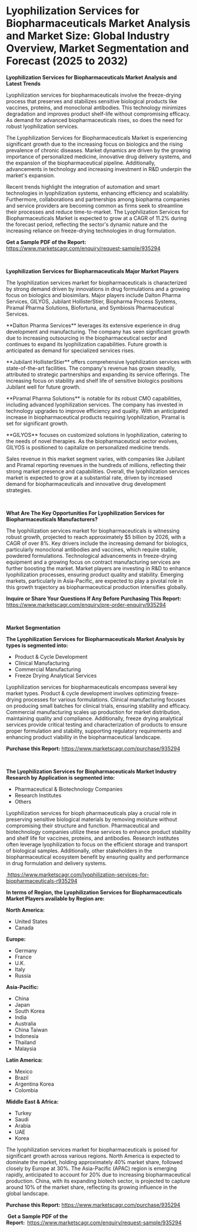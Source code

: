<p><h1>Lyophilization Services for Biopharmaceuticals Market Analysis and Market Size: Global Industry Overview, Market Segmentation and Forecast (2025 to 2032)</h1></p><p><strong>Lyophilization Services for Biopharmaceuticals Market Analysis and Latest Trends</strong></p>
<p><p>Lyophilization services for biopharmaceuticals involve the freeze-drying process that preserves and stabilizes sensitive biological products like vaccines, proteins, and monoclonal antibodies. This technology minimizes degradation and improves product shelf-life without compromising efficacy. As demand for advanced biopharmaceuticals rises, so does the need for robust lyophilization services.</p><p>The Lyophilization Services for Biopharmaceuticals Market is experiencing significant growth due to the increasing focus on biologics and the rising prevalence of chronic diseases. Market dynamics are driven by the growing importance of personalized medicine, innovative drug delivery systems, and the expansion of the biopharmaceutical pipeline. Additionally, advancements in technology and increasing investment in R&D underpin the market's expansion.</p><p>Recent trends highlight the integration of automation and smart technologies in lyophilization systems, enhancing efficiency and scalability. Furthermore, collaborations and partnerships among biopharma companies and service providers are becoming common as firms seek to streamline their processes and reduce time-to-market. The Lyophilization Services for Biopharmaceuticals Market is expected to grow at a CAGR of 11.2% during the forecast period, reflecting the sector's dynamic nature and the increasing reliance on freeze-drying technologies in drug formulation.</p></p>
<p><strong>Get a Sample PDF of the Report:&nbsp;</strong> <a href="https://www.marketscagr.com/enquiry/request-sample/935294?utm_campaign=2453&utm_medium=2&utm_source=Github&utm_content=ia&utm_term=18042025&utm_id=lyophilization-services-for-biopharmaceuticals">https://www.marketscagr.com/enquiry/request-sample/935294</a></p>
<p>&nbsp;</p>
<p><strong>Lyophilization Services for Biopharmaceuticals Major Market Players</strong></p>
<p><p>The lyophilization services market for biopharmaceuticals is characterized by strong demand driven by innovations in drug formulations and a growing focus on biologics and biosimilars. Major players include Dalton Pharma Services, GILYOS, Jubilant HollisterStier, Biopharma Process Systems, Piramal Pharma Solutions, Biofortuna, and Symbiosis Pharmaceutical Services.</p><p>**Dalton Pharma Services** leverages its extensive experience in drug development and manufacturing. The company has seen significant growth due to increasing outsourcing in the biopharmaceutical sector and continues to expand its lyophilization capabilities. Future growth is anticipated as demand for specialized services rises.</p><p>**Jubilant HollisterStier** offers comprehensive lyophilization services with state-of-the-art facilities. The company's revenue has grown steadily, attributed to strategic partnerships and expanding its service offerings. The increasing focus on stability and shelf life of sensitive biologics positions Jubilant well for future growth.</p><p>**Piramal Pharma Solutions** is notable for its robust CMO capabilities, including advanced lyophilization services. The company has invested in technology upgrades to improve efficiency and quality. With an anticipated increase in biopharmaceutical products requiring lyophilization, Piramal is set for significant growth.</p><p>**GILYOS** focuses on customized solutions in lyophilization, catering to the needs of novel therapies. As the biopharmaceutical sector evolves, GILYOS is positioned to capitalize on personalized medicine trends.</p><p>Sales revenue in this market segment varies, with companies like Jubilant and Piramal reporting revenues in the hundreds of millions, reflecting their strong market presence and capabilities. Overall, the lyophilization services market is expected to grow at a substantial rate, driven by increased demand for biopharmaceuticals and innovative drug development strategies.</p></p>
<p>&nbsp;</p>
<p><strong>What Are The Key Opportunities For Lyophilization Services for Biopharmaceuticals Manufacturers?</strong></p>
<p><p>The lyophilization services market for biopharmaceuticals is witnessing robust growth, projected to reach approximately $5 billion by 2026, with a CAGR of over 8%. Key drivers include the increasing demand for biologics, particularly monoclonal antibodies and vaccines, which require stable, powdered formulations. Technological advancements in freeze-drying equipment and a growing focus on contract manufacturing services are further boosting the market. Market players are investing in R&D to enhance lyophilization processes, ensuring product quality and stability. Emerging markets, particularly in Asia-Pacific, are expected to play a pivotal role in this growth trajectory as biopharmaceutical production intensifies globally.</p></p>
<p><strong>Inquire or Share Your Questions If Any Before Purchasing This Report:</strong> <a href="https://www.marketscagr.com/enquiry/pre-order-enquiry/935294?utm_campaign=2453&utm_medium=2&utm_source=Github&utm_content=ia&utm_term=18042025&utm_id=lyophilization-services-for-biopharmaceuticals">https://www.marketscagr.com/enquiry/pre-order-enquiry/935294</a></p>
<p>&nbsp;</p>
<p><strong>Market Segmentation</strong></p>
<p><strong>The Lyophilization Services for Biopharmaceuticals Market Analysis by types is segmented into:</strong></p>
<p><ul><li>Product & Cycle Development</li><li>Clinical Manufacturing</li><li>Commercial Manufacturing</li><li>Freeze Drying Analytical Services</li></ul></p>
<p><p>Lyophilization services for biopharmaceuticals encompass several key market types. Product & cycle development involves optimizing freeze-drying processes for various formulations. Clinical manufacturing focuses on producing small batches for clinical trials, ensuring stability and efficacy. Commercial manufacturing scales up production for market distribution, maintaining quality and compliance. Additionally, freeze drying analytical services provide critical testing and characterization of products to ensure proper formulation and stability, supporting regulatory requirements and enhancing product viability in the biopharmaceutical landscape.</p></p>
<p><strong>Purchase this Report:&nbsp;</strong><a href="https://www.marketscagr.com/purchase/935294?utm_campaign=2453&utm_medium=2&utm_source=Github&utm_content=ia&utm_term=18042025&utm_id=lyophilization-services-for-biopharmaceuticals">https://www.marketscagr.com/purchase/935294</a></p>
<p>&nbsp;</p>
<p><strong>The Lyophilization Services for Biopharmaceuticals Market Industry Research by Application is segmented into:</strong></p>
<p><ul><li>Pharmaceutical & Biotechnology Companies</li><li>Research Institutes</li><li>Others</li></ul></p>
<p><p>Lyophilization services for bioph pharmaceuticals play a crucial role in preserving sensitive biological materials by removing moisture without compromising their structure and function. Pharmaceutical and biotechnology companies utilize these services to enhance product stability and shelf life for vaccines, proteins, and antibodies. Research institutes often leverage lyophilization to focus on the efficient storage and transport of biological samples. Additionally, other stakeholders in the biopharmaceutical ecosystem benefit by ensuring quality and performance in drug formulation and delivery systems.</p></p>
<p><a href="https://www.marketscagr.com/lyophilization-services-for-biopharmaceuticals-r935294?utm_campaign=2453&utm_medium=2&utm_source=Github&utm_content=ia&utm_term=18042025&utm_id=lyophilization-services-for-biopharmaceuticals">&nbsp;https://www.marketscagr.com/lyophilization-services-for-biopharmaceuticals-r935294</a></p>
<p><strong>In terms of Region, the Lyophilization Services for Biopharmaceuticals Market Players available by Region are:</strong></p>
<p>
    <p> <strong> North America: </strong>
        <ul>
            <li>United States</li>
            <li>Canada</li>
        </ul>
        </p> 
    <p> <strong> Europe: </strong>
        <ul>
            <li>Germany</li>
            <li>France</li>
            <li>U.K.</li>
            <li>Italy</li>
            <li>Russia</li>
        </ul>
        </p> 
    <p> <strong> Asia-Pacific: </strong>
        <ul>
            <li>China</li>
            <li>Japan</li>
            <li>South Korea</li>
            <li>India</li>
            <li>Australia</li>
            <li>China Taiwan</li>
            <li>Indonesia</li>
            <li>Thailand</li>
            <li>Malaysia</li>
        </ul>
        </p> 
    <p> <strong> Latin America: </strong>
        <ul>
            <li>Mexico</li>
            <li>Brazil</li>
            <li>Argentina Korea</li>
            <li>Colombia</li>
        </ul>
        </p> 
    <p> <strong> Middle East & Africa: </strong>
        <ul>
            <li>Turkey</li>
            <li>Saudi</li>
            <li>Arabia</li>
            <li>UAE</li>
            <li>Korea</li>
        </ul>
    </p>
    </p>
<p><p>The lyophilization services market for biopharmaceuticals is poised for significant growth across various regions. North America is expected to dominate the market, holding approximately 40% market share, followed closely by Europe at 30%. The Asia-Pacific (APAC) region is emerging rapidly, anticipated to account for 20% due to increasing biopharmaceutical production. China, with its expanding biotech sector, is projected to capture around 10% of the market share, reflecting its growing influence in the global landscape.</p></p>
<p><strong>Purchase this Report: </strong><a href="https://www.marketscagr.com/purchase/935294?utm_campaign=2453&utm_medium=2&utm_source=Github&utm_content=ia&utm_term=18042025&utm_id=lyophilization-services-for-biopharmaceuticals">https://www.marketscagr.com/purchase/935294</a></p>
<p>&nbsp;<strong>Get a Sample PDF of the Report:&nbsp;&nbsp;</strong><a href="https://www.marketscagr.com/enquiry/request-sample/935294?utm_campaign=2453&utm_medium=2&utm_source=Github&utm_content=ia&utm_term=18042025&utm_id=lyophilization-services-for-biopharmaceuticals">https://www.marketscagr.com/enquiry/request-sample/935294</a></p>
<p><strong></strong></p>
<p><p></p><p></p><p></p></p>